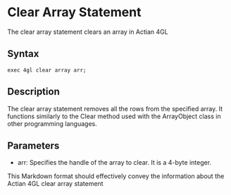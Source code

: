 # Clear Array Statement
The clear array statement clears an array in Actian 4GL

## Syntax
```4gl
exec 4gl clear array arr;
```

## Description
The clear array statement removes all the rows from the specified array. It functions similarly to the Clear method used with the ArrayObject class in other programming languages.

## Parameters
- arr: Specifies the handle of the array to clear. It is a 4-byte integer.

This Markdown format should effectively convey the information about the Actian 4GL clear array statement
